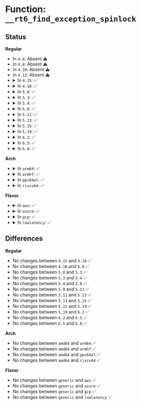 # Function: <code>__rt6_find_exception_spinlock</code>

## Status
<b>Regular</b>
<ul>
<li>
In <code>4.4</code>: Absent ⚠️
</li>
<li>
In <code>4.8</code>: Absent ⚠️
</li>
<li>
In <code>4.10</code>: Absent ⚠️
</li>
<li>
In <code>4.13</code>: Absent ⚠️
</li>
<li>
<details>
<summary>In <code>4.15</code>: ✅</summary>

```c
struct rt6_exception *__rt6_find_exception_spinlock(struct rt6_exception_bucket **bucket, const struct in6_addr *daddr, const struct in6_addr *saddr);
```

**Collision:** Unique Static

**Inline:** No

**Transformation:** False

**Instances:**

```
In net/ipv6/route.c (ffffffff8191bfd0)
Location: net/ipv6/route.c:1207
Inline: False
Direct callers:
  - net/ipv6/route.c:rt6_remove_exception_rt
  - net/ipv6/route.c:rt6_insert_exception
```
**Symbols:**

```
ffffffff8191bfd0-ffffffff8191c08f: __rt6_find_exception_spinlock (STB_LOCAL)
```
</details>
</li>
<li>
<details>
<summary>In <code>4.18</code>: ✅</summary>

```c
struct rt6_exception *__rt6_find_exception_spinlock(struct rt6_exception_bucket **bucket, const struct in6_addr *daddr, const struct in6_addr *saddr);
```

**Collision:** Unique Static

**Inline:** No

**Transformation:** False

**Instances:**

```
In net/ipv6/route.c (ffffffff819737b0)
Location: net/ipv6/route.c:1329
Inline: False
Direct callers:
  - net/ipv6/route.c:rt6_remove_exception_rt
  - net/ipv6/route.c:rt6_insert_exception
```
**Symbols:**

```
ffffffff819737b0-ffffffff8197386c: __rt6_find_exception_spinlock (STB_LOCAL)
```
</details>
</li>
<li>
<details>
<summary>In <code>5.0</code>: ✅</summary>

```c
struct rt6_exception *__rt6_find_exception_spinlock(struct rt6_exception_bucket **bucket, const struct in6_addr *daddr, const struct in6_addr *saddr);
```

**Collision:** Unique Static

**Inline:** No

**Transformation:** False

**Instances:**

```
In net/ipv6/route.c (ffffffff819a9400)
Location: net/ipv6/route.c:1343
Inline: False
Direct callers:
  - net/ipv6/route.c:rt6_remove_exception_rt
  - net/ipv6/route.c:rt6_insert_exception
```
**Symbols:**

```
ffffffff819a9400-ffffffff819a94bc: __rt6_find_exception_spinlock (STB_LOCAL)
```
</details>
</li>
<li>
<details>
<summary>In <code>5.3</code>: ✅</summary>

```c
struct rt6_exception *__rt6_find_exception_spinlock(struct rt6_exception_bucket **bucket, const struct in6_addr *daddr, const struct in6_addr *saddr);
```

**Collision:** Unique Static

**Inline:** No

**Transformation:** False

**Instances:**

```
In net/ipv6/route.c (ffffffff81a16350)
Location: net/ipv6/route.c:1493
Inline: False
Direct callers:
  - net/ipv6/route.c:fib6_nh_remove_exception
  - net/ipv6/route.c:rt6_insert_exception
```
**Symbols:**

```
ffffffff81a16350-ffffffff81a16408: __rt6_find_exception_spinlock (STB_LOCAL)
```
</details>
</li>
<li>
<details>
<summary>In <code>5.4</code>: ✅</summary>

```c
struct rt6_exception *__rt6_find_exception_spinlock(struct rt6_exception_bucket **bucket, const struct in6_addr *daddr, const struct in6_addr *saddr);
```

**Collision:** Unique Static

**Inline:** No

**Transformation:** False

**Instances:**

```
In net/ipv6/route.c (ffffffff81a4cf90)
Location: net/ipv6/route.c:1499
Inline: False
Direct callers:
  - net/ipv6/route.c:fib6_nh_remove_exception
  - net/ipv6/route.c:rt6_insert_exception
```
**Symbols:**

```
ffffffff81a4cf90-ffffffff81a4d04c: __rt6_find_exception_spinlock (STB_LOCAL)
```
</details>
</li>
<li>
<details>
<summary>In <code>5.8</code>: ✅</summary>

```c
struct rt6_exception *__rt6_find_exception_spinlock(struct rt6_exception_bucket **bucket, const struct in6_addr *daddr, const struct in6_addr *saddr);
```

**Collision:** Unique Static

**Inline:** No

**Transformation:** False

**Instances:**

```
In net/ipv6/route.c (ffffffff81b43260)
Location: net/ipv6/route.c:1521
Inline: False
Direct callers:
  - net/ipv6/route.c:fib6_nh_remove_exception
```
**Symbols:**

```
ffffffff81b43260-ffffffff81b434d2: __rt6_find_exception_spinlock (STB_LOCAL)
```
</details>
</li>
<li>
<details>
<summary>In <code>5.11</code>: ✅</summary>

```c
struct rt6_exception *__rt6_find_exception_spinlock(struct rt6_exception_bucket **bucket, const struct in6_addr *daddr, const struct in6_addr *saddr);
```

**Collision:** Unique Static

**Inline:** No

**Transformation:** False

**Instances:**

```
In net/ipv6/route.c (ffffffff81b51950)
Location: net/ipv6/route.c:1504
Inline: False
Direct callers:
  - net/ipv6/route.c:fib6_nh_remove_exception
```
**Symbols:**

```
ffffffff81b51950-ffffffff81b51bc2: __rt6_find_exception_spinlock (STB_LOCAL)
```
</details>
</li>
<li>
<details>
<summary>In <code>5.13</code>: ✅</summary>

```c
struct rt6_exception *__rt6_find_exception_spinlock(struct rt6_exception_bucket **bucket, const struct in6_addr *daddr, const struct in6_addr *saddr);
```

**Collision:** Unique Static

**Inline:** No

**Transformation:** False

**Instances:**

```
In net/ipv6/route.c (ffffffff81b3d8b0)
Location: net/ipv6/route.c:1514
Inline: False
Direct callers:
  - net/ipv6/route.c:fib6_nh_remove_exception
  - net/ipv6/route.c:rt6_insert_exception
```
**Symbols:**

```
ffffffff81b3d8b0-ffffffff81b3d967: __rt6_find_exception_spinlock (STB_LOCAL)
```
</details>
</li>
<li>
<details>
<summary>In <code>5.15</code>: ✅</summary>

```c
struct rt6_exception *__rt6_find_exception_spinlock(struct rt6_exception_bucket **bucket, const struct in6_addr *daddr, const struct in6_addr *saddr);
```

**Collision:** Unique Static

**Inline:** No

**Transformation:** False

**Instances:**

```
In net/ipv6/route.c (ffffffff81c04110)
Location: net/ipv6/route.c:1514
Inline: False
Direct callers:
  - net/ipv6/route.c:fib6_nh_remove_exception
  - net/ipv6/route.c:rt6_insert_exception
```
**Symbols:**

```
ffffffff81c04110-ffffffff81c041c7: __rt6_find_exception_spinlock (STB_LOCAL)
```
</details>
</li>
<li>
<details>
<summary>In <code>5.19</code>: ✅</summary>

```c
struct rt6_exception *__rt6_find_exception_spinlock(struct rt6_exception_bucket **bucket, const struct in6_addr *daddr, const struct in6_addr *saddr);
```

**Collision:** Unique Static

**Inline:** No

**Transformation:** False

**Instances:**

```
In net/ipv6/route.c (ffffffff81d9e3c0)
Location: net/ipv6/route.c:1514
Inline: False
Direct callers:
  - net/ipv6/route.c:fib6_nh_remove_exception
  - net/ipv6/route.c:rt6_insert_exception
```
**Symbols:**

```
ffffffff81d9e3c0-ffffffff81d9e4ad: __rt6_find_exception_spinlock (STB_LOCAL)
```
</details>
</li>
<li>
<details>
<summary>In <code>6.2</code>: ✅</summary>

```c
struct rt6_exception *__rt6_find_exception_spinlock(struct rt6_exception_bucket **bucket, const struct in6_addr *daddr, const struct in6_addr *saddr);
```

**Collision:** Unique Static

**Inline:** No

**Transformation:** False

**Instances:**

```
In net/ipv6/route.c (ffffffff81f6d280)
Location: net/ipv6/route.c:1514
Inline: False
Direct callers:
  - net/ipv6/route.c:fib6_nh_remove_exception
  - net/ipv6/route.c:rt6_insert_exception
```
**Symbols:**

```
ffffffff81f6d280-ffffffff81f6d36d: __rt6_find_exception_spinlock (STB_LOCAL)
```
</details>
</li>
<li>
<details>
<summary>In <code>6.5</code>: ✅</summary>

```c
struct rt6_exception *__rt6_find_exception_spinlock(struct rt6_exception_bucket **bucket, const struct in6_addr *daddr, const struct in6_addr *saddr);
```

**Collision:** Unique Static

**Inline:** No

**Transformation:** False

**Instances:**

```
In net/ipv6/route.c (ffffffff81fcd3a0)
Location: net/ipv6/route.c:1513
Inline: False
Direct callers:
  - net/ipv6/route.c:fib6_nh_remove_exception
  - net/ipv6/route.c:rt6_insert_exception
```
**Symbols:**

```
ffffffff81fcd3a0-ffffffff81fcd490: __rt6_find_exception_spinlock (STB_LOCAL)
```
</details>
</li>
<li>
<details>
<summary>In <code>6.8</code>: ✅</summary>

```c
struct rt6_exception *__rt6_find_exception_spinlock(struct rt6_exception_bucket **bucket, const struct in6_addr *daddr, const struct in6_addr *saddr);
```

**Collision:** Unique Static

**Inline:** No

**Transformation:** False

**Instances:**

```
In net/ipv6/route.c (ffffffff8209abf0)
Location: net/ipv6/route.c:1515
Inline: False
Direct callers:
  - net/ipv6/route.c:fib6_nh_remove_exception
  - net/ipv6/route.c:rt6_insert_exception
```
**Symbols:**

```
ffffffff8209abf0-ffffffff8209ace0: __rt6_find_exception_spinlock (STB_LOCAL)
```
</details>
</li>
</ul>
<b>Arch</b>
<ul>
<li>
<details>
<summary>In <code>arm64</code>: ✅</summary>

```c
struct rt6_exception *__rt6_find_exception_spinlock(struct rt6_exception_bucket **bucket, const struct in6_addr *daddr, const struct in6_addr *saddr);
```

**Collision:** Unique Static

**Inline:** No

**Transformation:** False

**Instances:**

```
In net/ipv6/route.c (ffff800010d0ff78)
Location: net/ipv6/route.c:1499
Inline: False
Direct callers:
  - net/ipv6/route.c:fib6_nh_remove_exception
  - net/ipv6/route.c:rt6_insert_exception
```
**Symbols:**

```
ffff800010d0ff78-ffff800010d10048: __rt6_find_exception_spinlock (STB_LOCAL)
```
</details>
</li>
<li>
<details>
<summary>In <code>armhf</code>: ✅</summary>

```c
struct rt6_exception *__rt6_find_exception_spinlock(struct rt6_exception_bucket **bucket, const struct in6_addr *daddr, const struct in6_addr *saddr);
```

**Collision:** Unique Static

**Inline:** No

**Transformation:** False

**Instances:**

```
In net/ipv6/route.c (c0e17914)
Location: net/ipv6/route.c:1499
Inline: False
Direct callers:
  - net/ipv6/route.c:fib6_nh_remove_exception
  - net/ipv6/route.c:rt6_insert_exception
```
**Symbols:**

```
c0e17914-c0e17a28: __rt6_find_exception_spinlock (STB_LOCAL)
```
</details>
</li>
<li>
<details>
<summary>In <code>ppc64el</code>: ✅</summary>

```c
struct rt6_exception *__rt6_find_exception_spinlock(struct rt6_exception_bucket **bucket, const struct in6_addr *daddr, const struct in6_addr *saddr);
```

**Collision:** Unique Static

**Inline:** No

**Transformation:** False

**Instances:**

```
In net/ipv6/route.c (c000000000e3dc40)
Location: net/ipv6/route.c:1499
Inline: False
Direct callers:
  - net/ipv6/route.c:fib6_nh_remove_exception
  - net/ipv6/route.c:rt6_insert_exception
```
**Symbols:**

```
c000000000e3dc40-c000000000e3dd58: __rt6_find_exception_spinlock (STB_LOCAL)
```
</details>
</li>
<li>
<details>
<summary>In <code>riscv64</code>: ✅</summary>

```c
struct rt6_exception *__rt6_find_exception_spinlock(struct rt6_exception_bucket **bucket, const struct in6_addr *daddr, const struct in6_addr *saddr);
```

**Collision:** Unique Static

**Inline:** No

**Transformation:** False

**Instances:**

```
In net/ipv6/route.c (ffffffe000857cb4)
Location: net/ipv6/route.c:1499
Inline: False
Direct callers:
  - net/ipv6/route.c:fib6_nh_remove_exception
  - net/ipv6/route.c:rt6_insert_exception
```
**Symbols:**

```
ffffffe000857cb4-ffffffe000857d90: __rt6_find_exception_spinlock (STB_LOCAL)
```
</details>
</li>
</ul>
<b>Flavor</b>
<ul>
<li>
<details>
<summary>In <code>aws</code>: ✅</summary>

```c
struct rt6_exception *__rt6_find_exception_spinlock(struct rt6_exception_bucket **bucket, const struct in6_addr *daddr, const struct in6_addr *saddr);
```

**Collision:** Unique Static

**Inline:** No

**Transformation:** False

**Instances:**

```
In net/ipv6/route.c (ffffffff819ec620)
Location: net/ipv6/route.c:1499
Inline: False
Direct callers:
  - net/ipv6/route.c:fib6_nh_remove_exception
  - net/ipv6/route.c:rt6_insert_exception
```
**Symbols:**

```
ffffffff819ec620-ffffffff819ec6dc: __rt6_find_exception_spinlock (STB_LOCAL)
```
</details>
</li>
<li>
<details>
<summary>In <code>azure</code>: ✅</summary>

```c
struct rt6_exception *__rt6_find_exception_spinlock(struct rt6_exception_bucket **bucket, const struct in6_addr *daddr, const struct in6_addr *saddr);
```

**Collision:** Unique Static

**Inline:** No

**Transformation:** False

**Instances:**

```
In net/ipv6/route.c (ffffffff819a93e0)
Location: net/ipv6/route.c:1499
Inline: False
Direct callers:
  - net/ipv6/route.c:fib6_nh_remove_exception
  - net/ipv6/route.c:rt6_insert_exception
```
**Symbols:**

```
ffffffff819a93e0-ffffffff819a949c: __rt6_find_exception_spinlock (STB_LOCAL)
```
</details>
</li>
<li>
<details>
<summary>In <code>gcp</code>: ✅</summary>

```c
struct rt6_exception *__rt6_find_exception_spinlock(struct rt6_exception_bucket **bucket, const struct in6_addr *daddr, const struct in6_addr *saddr);
```

**Collision:** Unique Static

**Inline:** No

**Transformation:** False

**Instances:**

```
In net/ipv6/route.c (ffffffff81a570a0)
Location: net/ipv6/route.c:1499
Inline: False
Direct callers:
  - net/ipv6/route.c:fib6_nh_remove_exception
  - net/ipv6/route.c:rt6_insert_exception
```
**Symbols:**

```
ffffffff81a570a0-ffffffff81a5715c: __rt6_find_exception_spinlock (STB_LOCAL)
```
</details>
</li>
<li>
<details>
<summary>In <code>lowlatency</code>: ✅</summary>

```c
struct rt6_exception *__rt6_find_exception_spinlock(struct rt6_exception_bucket **bucket, const struct in6_addr *daddr, const struct in6_addr *saddr);
```

**Collision:** Unique Static

**Inline:** No

**Transformation:** False

**Instances:**

```
In net/ipv6/route.c (ffffffff81a63150)
Location: net/ipv6/route.c:1499
Inline: False
Direct callers:
  - net/ipv6/route.c:fib6_nh_remove_exception
  - net/ipv6/route.c:rt6_insert_exception
```
**Symbols:**

```
ffffffff81a63150-ffffffff81a6320c: __rt6_find_exception_spinlock (STB_LOCAL)
```
</details>
</li>
</ul>

## Differences
<b>Regular</b>
<ul>
<li>
No changes between <code>4.15</code> and <code>4.18</code> ✅
</li>
<li>
No changes between <code>4.18</code> and <code>5.0</code> ✅
</li>
<li>
No changes between <code>5.0</code> and <code>5.3</code> ✅
</li>
<li>
No changes between <code>5.3</code> and <code>5.4</code> ✅
</li>
<li>
No changes between <code>5.4</code> and <code>5.8</code> ✅
</li>
<li>
No changes between <code>5.8</code> and <code>5.11</code> ✅
</li>
<li>
No changes between <code>5.11</code> and <code>5.13</code> ✅
</li>
<li>
No changes between <code>5.13</code> and <code>5.15</code> ✅
</li>
<li>
No changes between <code>5.15</code> and <code>5.19</code> ✅
</li>
<li>
No changes between <code>5.19</code> and <code>6.2</code> ✅
</li>
<li>
No changes between <code>6.2</code> and <code>6.5</code> ✅
</li>
<li>
No changes between <code>6.5</code> and <code>6.8</code> ✅
</li>
</ul>
<b>Arch</b>
<ul>
<li>
No changes between <code>amd64</code> and <code>arm64</code> ✅
</li>
<li>
No changes between <code>amd64</code> and <code>armhf</code> ✅
</li>
<li>
No changes between <code>amd64</code> and <code>ppc64el</code> ✅
</li>
<li>
No changes between <code>amd64</code> and <code>riscv64</code> ✅
</li>
</ul>
<b>Flavor</b>
<ul>
<li>
No changes between <code>generic</code> and <code>aws</code> ✅
</li>
<li>
No changes between <code>generic</code> and <code>azure</code> ✅
</li>
<li>
No changes between <code>generic</code> and <code>gcp</code> ✅
</li>
<li>
No changes between <code>generic</code> and <code>lowlatency</code> ✅
</li>
</ul>
